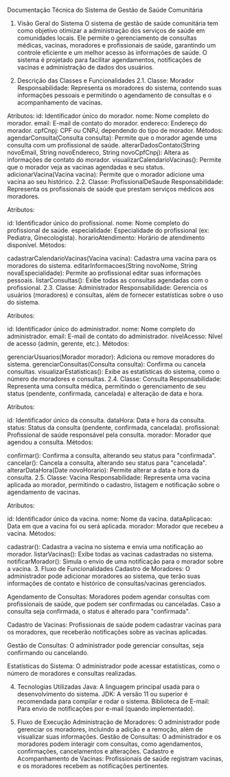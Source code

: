 Documentação Técnica do Sistema de Gestão de Saúde Comunitária
1. Visão Geral do Sistema
O sistema de gestão de saúde comunitária tem como objetivo otimizar a administração dos serviços de saúde em comunidades locais. Ele permite o gerenciamento de consultas médicas, vacinas, moradores e profissionais de saúde, garantindo um controle eficiente e um melhor acesso às informações de saúde. O sistema é projetado para facilitar agendamentos, notificações de vacinas e administração de dados dos usuários.

2. Descrição das Classes e Funcionalidades
2.1. Classe: Morador
Responsabilidade: Representa os moradores do sistema, contendo suas informações pessoais e permitindo o agendamento de consultas e o acompanhamento de vacinas.

Atributos:
id: Identificador único do morador.
nome: Nome completo do morador.
email: E-mail de contato do morador.
endereco: Endereço do morador.
cpfCnpj: CPF ou CNPJ, dependendo do tipo de morador.
Métodos:
agendarConsulta(Consulta consulta): Permite que o morador agende uma consulta com um profissional de saúde.
alterarDadosContato(String novoEmail, String novoEndereco, String novoCpfCnpj): Altera as informações de contato do morador.
visualizarCalendarioVacinas(): Permite que o morador veja as vacinas agendadas e seu status.
adicionarVacina(Vacina vacina): Permite que o morador adicione uma vacina ao seu histórico.
2.2. Classe: ProfissionalDeSaude
Responsabilidade: Representa os profissionais de saúde que prestam serviços médicos aos moradores.

Atributos:

id: Identificador único do profissional.
nome: Nome completo do profissional de saúde.
especialidade: Especialidade do profissional (ex: Pediatra, Ginecologista).
horarioAtendimento: Horário de atendimento disponível.
Métodos:

cadastrarCalendarioVacinas(Vacina vacina): Cadastra uma vacina para os moradores do sistema.
editarInformacoes(String novoNome, String novaEspecialidade): Permite ao profissional editar suas informações pessoais.
listarConsultas(): Exibe todas as consultas agendadas com o profissional.
2.3. Classe: Administrador
Responsabilidade: Gerencia os usuários (moradores) e consultas, além de fornecer estatísticas sobre o uso do sistema.

Atributos:

id: Identificador único do administrador.
nome: Nome completo do administrador.
email: E-mail de contato do administrador.
nivelAcesso: Nível de acesso (admin, gerente, etc.).
Métodos:

gerenciarUsuarios(Morador morador): Adiciona ou remove moradores do sistema.
gerenciarConsultas(Consulta consulta): Confirma ou cancela consultas.
visualizarEstatisticas(): Exibe as estatísticas do sistema, como o número de moradores e consultas.
2.4. Classe: Consulta
Responsabilidade: Representa uma consulta médica, permitindo o gerenciamento de seu status (pendente, confirmada, cancelada) e alteração de data e hora.

Atributos:

id: Identificador único da consulta.
dataHora: Data e hora da consulta.
status: Status da consulta (pendente, confirmada, cancelada).
profissional: Profissional de saúde responsável pela consulta.
morador: Morador que agendou a consulta.
Métodos:

confirmar(): Confirma a consulta, alterando seu status para "confirmada".
cancelar(): Cancela a consulta, alterando seu status para "cancelada".
alterarDataHora(Date novoHorario): Permite alterar a data e hora da consulta.
2.5. Classe: Vacina
Responsabilidade: Representa uma vacina aplicada ao morador, permitindo o cadastro, listagem e notificação sobre o agendamento de vacinas.

Atributos:

id: Identificador único da vacina.
nome: Nome da vacina.
dataAplicacao: Data em que a vacina foi ou será aplicada.
morador: Morador que recebeu a vacina.
Métodos:

cadastrar(): Cadastra a vacina no sistema e envia uma notificação ao morador.
listarVacinas(): Exibe todas as vacinas cadastradas no sistema.
notificarMorador(): Simula o envio de uma notificação para o morador sobre a vacina.
3. Fluxo de Funcionalidades
Cadastro de Moradores: O administrador pode adicionar moradores ao sistema, que terão suas informações de contato e histórico de consultas/vacinas gerenciados.

Agendamento de Consultas: Moradores podem agendar consultas com profissionais de saúde, que podem ser confirmadas ou canceladas. Caso a consulta seja confirmada, o status é alterado para "confirmada".

Cadastro de Vacinas: Profissionais de saúde podem cadastrar vacinas para os moradores, que receberão notificações sobre as vacinas aplicadas.

Gestão de Consultas: O administrador pode gerenciar consultas, seja confirmando ou cancelando.

Estatísticas do Sistema: O administrador pode acessar estatísticas, como o número de moradores e consultas realizadas.

4. Tecnologias Utilizadas
Java: A linguagem principal usada para o desenvolvimento do sistema.
JDK: A versão 11 ou superior é recomendada para compilar e rodar o sistema.
Biblioteca de E-mail: Para envio de notificações por e-mail (quando implementado).

5. Fluxo de Execução
Administração de Moradores: O administrador pode gerenciar os moradores, incluindo a adição e a remoção, além de visualizar suas informações.
Gestão de Consultas: O administrador e os moradores podem interagir com consultas, como agendamentos, confirmações, cancelamentos e alterações.
Cadastro e Acompanhamento de Vacinas: Profissionais de saúde registram vacinas, e os moradores recebem as notificações pertinentes.
